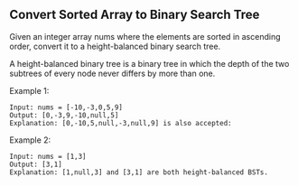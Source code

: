 ## Convert Sorted Array to Binary Search Tree

Given an integer array nums where the elements are sorted in ascending order, convert it to a height-balanced binary search tree.

A height-balanced binary tree is a binary tree in which the depth of the two subtrees of every node never differs by more than one.

 

Example 1:

```
Input: nums = [-10,-3,0,5,9]
Output: [0,-3,9,-10,null,5]
Explanation: [0,-10,5,null,-3,null,9] is also accepted:
```
Example 2:

```
Input: nums = [1,3]
Output: [3,1]
Explanation: [1,null,3] and [3,1] are both height-balanced BSTs.
```